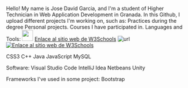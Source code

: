 Hello!
My name is Jose David Garcia, and I'm a student of Higher Technician in Web Application Development in Granada.
In this Github, I upload different projects I'm working on, such as:
Practices during the degree
Personal projects.
Courses I have participated in.
Languages and Tools:
<img src="https://user-images.githubusercontent.com/108841509/227043553-01df19d7-d0f1-429e-a065-ca520b146fa1.png" width="30">
[Enlace al sitio web de W3Schools](https://www.w3schools.com/css/)
![url](https://www.w3schools.com/css/)
<a href="https://www.w3schools.com/css/"><img src="https://user-images.githubusercontent.com/108841509/227043553-01df19d7-d0f1-429e-a065-ca520b146fa1.png" alt="Enlace al sitio web de W3Schools" title="https://www.w3schools.com/css/"></a>

CSS3
C++
Java
JavaScript
MySQL

Software:
Visual Studio Code
IntelliJ Idea
Netbeans
Unity

Frameworks I've used in some project:
Bootstrap

